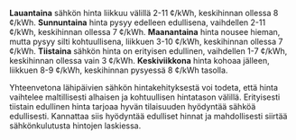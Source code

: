 **Lauantaina** sähkön hinta liikkuu välillä 2-11 ¢/kWh, keskihinnan ollessa 8 ¢/kWh. **Sunnuntaina** hinta pysyy edelleen edullisena, vaihdellen 2-11 ¢/kWh, keskihinnan ollessa 7 ¢/kWh. **Maanantaina** hinta nousee hieman, mutta pysyy silti kohtuullisena, liikkuen 3-10 ¢/kWh, keskihinnan ollessa 7 ¢/kWh. **Tiistaina** sähkön hinta on erityisen edullinen, vaihdellen 1-7 ¢/kWh, keskihinnan ollessa vain 3 ¢/kWh. **Keskiviikkona** hinta kohoaa jälleen, liikkuen 8-9 ¢/kWh, keskihinnan pysyessä 8 ¢/kWh tasolla.

Yhteenvetona lähipäivien sähkön hintakehityksestä voi todeta, että hinta vaihtelee maltillisesti alhaisen ja kohtuullisen hintatason välillä. Erityisesti tiistain edullinen hinta tarjoaa hyvän tilaisuuden hyödyntää sähköä edullisesti. Kannattaa siis hyödyntää edulliset hinnat ja mahdollisesti siirtää sähkönkulutusta hintojen laskiessa.